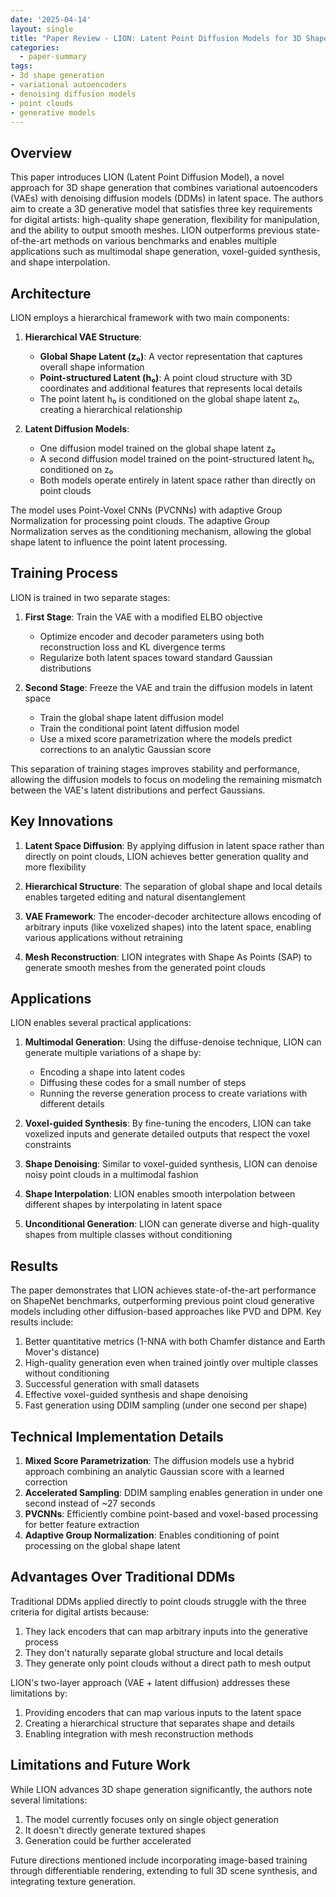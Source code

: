 ```yaml
---
date: '2025-04-14'
layout: single
title: "Paper Review - LION: Latent Point Diffusion Models for 3D Shape Generation"
categories:
  - paper-summary
tags:
- 3d shape generation
- variational autoencoders
- denoising diffusion models
- point clouds
- generative models
---
```


## Overview
This paper introduces LION (Latent Point Diffusion Model), a novel approach for 3D shape generation that combines variational autoencoders (VAEs) with denoising diffusion models (DDMs) in latent space. The authors aim to create a 3D generative model that satisfies three key requirements for digital artists: high-quality shape generation, flexibility for manipulation, and the ability to output smooth meshes. LION outperforms previous state-of-the-art methods on various benchmarks and enables multiple applications such as multimodal shape generation, voxel-guided synthesis, and shape interpolation.

## Architecture

LION employs a hierarchical framework with two main components:

1. **Hierarchical VAE Structure**:
   - **Global Shape Latent (z₀)**: A vector representation that captures overall shape information
   - **Point-structured Latent (h₀)**: A point cloud structure with 3D coordinates and additional features that represents local details
   - The point latent h₀ is conditioned on the global shape latent z₀, creating a hierarchical relationship

2. **Latent Diffusion Models**:
   - One diffusion model trained on the global shape latent z₀
   - A second diffusion model trained on the point-structured latent h₀, conditioned on z₀
   - Both models operate entirely in latent space rather than directly on point clouds

<!-- excerpt-end -->


The model uses Point-Voxel CNNs (PVCNNs) with adaptive Group Normalization for processing point clouds. The adaptive Group Normalization serves as the conditioning mechanism, allowing the global shape latent to influence the point latent processing.

## Training Process

LION is trained in two separate stages:

1. **First Stage**: Train the VAE with a modified ELBO objective
   - Optimize encoder and decoder parameters using both reconstruction loss and KL divergence terms
   - Regularize both latent spaces toward standard Gaussian distributions

2. **Second Stage**: Freeze the VAE and train the diffusion models in latent space
   - Train the global shape latent diffusion model
   - Train the conditional point latent diffusion model
   - Use a mixed score parametrization where the models predict corrections to an analytic Gaussian score

This separation of training stages improves stability and performance, allowing the diffusion models to focus on modeling the remaining mismatch between the VAE's latent distributions and perfect Gaussians.

## Key Innovations

1. **Latent Space Diffusion**: By applying diffusion in latent space rather than directly on point clouds, LION achieves better generation quality and more flexibility
   
2. **Hierarchical Structure**: The separation of global shape and local details enables targeted editing and natural disentanglement

3. **VAE Framework**: The encoder-decoder architecture allows encoding of arbitrary inputs (like voxelized shapes) into the latent space, enabling various applications without retraining

4. **Mesh Reconstruction**: LION integrates with Shape As Points (SAP) to generate smooth meshes from the generated point clouds

## Applications

LION enables several practical applications:

1. **Multimodal Generation**: Using the diffuse-denoise technique, LION can generate multiple variations of a shape by:
   - Encoding a shape into latent codes
   - Diffusing these codes for a small number of steps
   - Running the reverse generation process to create variations with different details

2. **Voxel-guided Synthesis**: By fine-tuning the encoders, LION can take voxelized inputs and generate detailed outputs that respect the voxel constraints

3. **Shape Denoising**: Similar to voxel-guided synthesis, LION can denoise noisy point clouds in a multimodal fashion

4. **Shape Interpolation**: LION enables smooth interpolation between different shapes by interpolating in latent space

5. **Unconditional Generation**: LION can generate diverse and high-quality shapes from multiple classes without conditioning

## Results

The paper demonstrates that LION achieves state-of-the-art performance on ShapeNet benchmarks, outperforming previous point cloud generative models including other diffusion-based approaches like PVD and DPM. Key results include:

1. Better quantitative metrics (1-NNA with both Chamfer distance and Earth Mover's distance)
2. High-quality generation even when trained jointly over multiple classes without conditioning
3. Successful generation with small datasets
4. Effective voxel-guided synthesis and shape denoising
5. Fast generation using DDIM sampling (under one second per shape)

## Technical Implementation Details

1. **Mixed Score Parametrization**: The diffusion models use a hybrid approach combining an analytic Gaussian score with a learned correction
2. **Accelerated Sampling**: DDIM sampling enables generation in under one second instead of ~27 seconds
3. **PVCNNs**: Efficiently combine point-based and voxel-based processing for better feature extraction
4. **Adaptive Group Normalization**: Enables conditioning of point processing on the global shape latent

## Advantages Over Traditional DDMs

Traditional DDMs applied directly to point clouds struggle with the three criteria for digital artists because:

1. They lack encoders that can map arbitrary inputs into the generative process
2. They don't naturally separate global structure and local details
3. They generate only point clouds without a direct path to mesh output

LION's two-layer approach (VAE + latent diffusion) addresses these limitations by:

1. Providing encoders that can map various inputs to the latent space
2. Creating a hierarchical structure that separates shape and details
3. Enabling integration with mesh reconstruction methods

## Limitations and Future Work

While LION advances 3D shape generation significantly, the authors note several limitations:

1. The model currently focuses only on single object generation
2. It doesn't directly generate textured shapes
3. Generation could be further accelerated

Future directions mentioned include incorporating image-based training through differentiable rendering, extending to full 3D scene synthesis, and integrating texture generation.